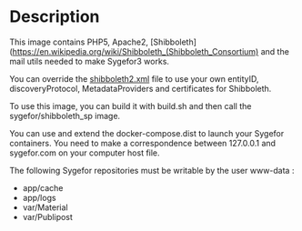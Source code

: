 # Description

This image contains PHP5, Apache2, [Shibboleth](https://en.wikipedia.org/wiki/Shibboleth_(Shibboleth_Consortium) and the mail utils needed to make Sygefor3 works.

You can override the [shibboleth2.xml](https://github.com/sygefor/docker-shibboleth/blob/master/shibboleth-sp/shibboleth2.xml) file
to use your own entityID, discoveryProtocol, MetadataProviders and certificates for Shibboleth.
 
To use this image, you can build it with build.sh and then call the sygefor/shibboleth_sp image.

You can use and extend the docker-compose.dist to launch your Sygefor containers. You need to make a correspondence between
127.0.0.1 and sygefor.com on your computer host file.

The following Sygefor repositories must be writable by the user www-data :
 - app/cache
 - app/logs
 - var/Material
 - var/Publipost 
